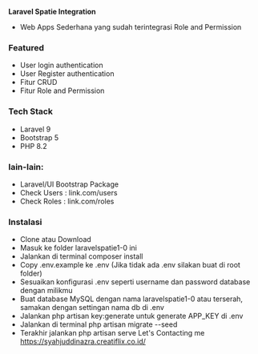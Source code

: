 <b>Laravel Spatie Integration</b>
- Web Apps Sederhana yang sudah terintegrasi Role and Permission

### Featured
- User login authentication
- User Register authentication
- Fitur CRUD
- Fitur Role and Permission

### Tech Stack
- Laravel 9
- Bootstrap 5
- PHP 8.2
### lain-lain:
- Laravel/UI Bootstrap Package
- Check Users : link.com/users
- Check Roles : link.com/roles
### Instalasi
- Clone atau Download
- Masuk ke folder laravelspatie1-0 ini
- Jalankan di terminal composer install
- Copy .env.example ke .env (Jika tidak ada .env silakan buat di root folder)
- Sesuaikan konfigurasi .env seperti username dan password database dengan milikmu
- Buat database MySQL dengan nama laravelspatie1-0 atau terserah, samakan dengan settingan nama db di .env
- Jalankan php artisan key:generate untuk generate APP_KEY di .env
- Jalankan di terminal php artisan migrate --seed
- Terakhir jalankan php artisan serve
Let's Contacting me https://syahjuddinazra.creatiflix.co.id/
